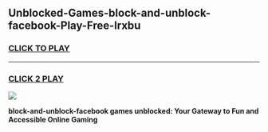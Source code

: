 
## Unblocked-Games-block-and-unblock-facebook-Play-Free-lrxbu
<h3>
<a href="https://premium76.site?title=block-and-unblock-facebook&ref=10A">CLICK TO PLAY</a></h3>
<hr>

<h3>
<a href="https://premium76.site?title=block-and-unblock-facebook&ref=10A">CLICK 2 PLAY</a>
  
</h3>

<a href="https://premium76.site?title=block-and-unblock-facebook&ref=10A"><img src="https://clearcache.store/games.png"></a>


**block-and-unblock-facebook games unblocked: Your Gateway to Fun and Accessible Online Gaming**
